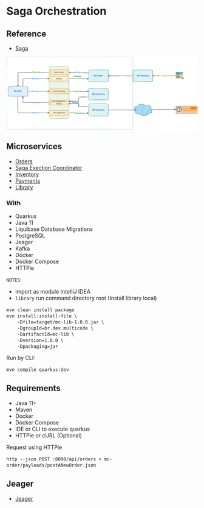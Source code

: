 # Saga Orchestration
## Reference
* [Saga](https://microservices.io/patterns/data/saga.html)

![Saga Orchestration](images/SagaExecutionCoordinator.png)

## Microservices

- [Orders](https://github.com/andrelsf/mc-orders.git)
- [Saga Exection Coordinator](https://github.com/andrelsf/mc-sec.git)
- [Inventory](https://github.com/andrelsf/mc-inventory.git)
- [Payments](https://github.com/andrelsf/mc-payments.git)
- [Library](https://github.com/andrelsf/mc-lib.git)

### With
- Quarkus
- Java 11
- Liquibase Database Migrations
- PostgreSQL
- Jeager
- Kafka
- Docker
- Docker Compose
- HTTPie

`NOTES`: 
- import as module IntelliJ IDEA
- `library` run command directory root (Install library local)
```
mvn clean install package
mvn install:install-file \
    -Dfile=target/mc-lib-1.0.0.jar \
    -DgroupId=br.dev.multicode \
    -DartifactId=mc-lib \
    -Dversion=1.0.0 \
    -Dpackaging=jar
```

Run by CLI:
```
mvn compile quarkus:dev
```

## Requirements
- Java 11+
- Maven
- Docker
- Docker Compose
- IDE or CLI to execute quarkus
- HTTPie or cURL (Optional)

Request using HTTPie
```shell
http --json POST :8090/api/orders < mc-order/payloads/postANewOrder.json
```

## Jeager

- [Jeager](http://localhost:16686/search)

